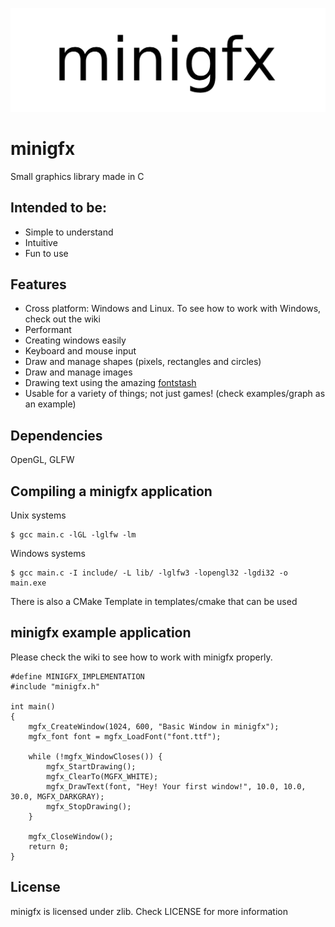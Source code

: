 ![](./resources/header.png)

# minigfx
Small graphics library made in C

## Intended to be:
- Simple to understand
- Intuitive
- Fun to use

## Features
- Cross platform: Windows and Linux. To see how to work with Windows, check out the wiki
- Performant
- Creating windows easily
- Keyboard and mouse input
- Draw and manage shapes (pixels, rectangles and circles)
- Draw and manage images
- Drawing text using the amazing [fontstash](https://github.com/memononen/fontstash)
- Usable for a variety of things; not just games! (check examples/graph as an example)

## Dependencies
OpenGL, GLFW

## Compiling a minigfx application
Unix systems
```
$ gcc main.c -lGL -lglfw -lm
```
Windows systems
```
$ gcc main.c -I include/ -L lib/ -lglfw3 -lopengl32 -lgdi32 -o main.exe
```

There is also a CMake Template in templates/cmake that can be used

## minigfx example application
Please check the wiki to see how to work with minigfx properly.
```
#define MINIGFX_IMPLEMENTATION
#include "minigfx.h"

int main()
{
    mgfx_CreateWindow(1024, 600, "Basic Window in minigfx");
    mgfx_font font = mgfx_LoadFont("font.ttf");

    while (!mgfx_WindowCloses()) {
        mgfx_StartDrawing();
        mgfx_ClearTo(MGFX_WHITE);
        mgfx_DrawText(font, "Hey! Your first window!", 10.0, 10.0, 30.0, MGFX_DARKGRAY);
        mgfx_StopDrawing();
    }

    mgfx_CloseWindow();
    return 0;
}
```

## License
minigfx is licensed under zlib. Check LICENSE for more information
